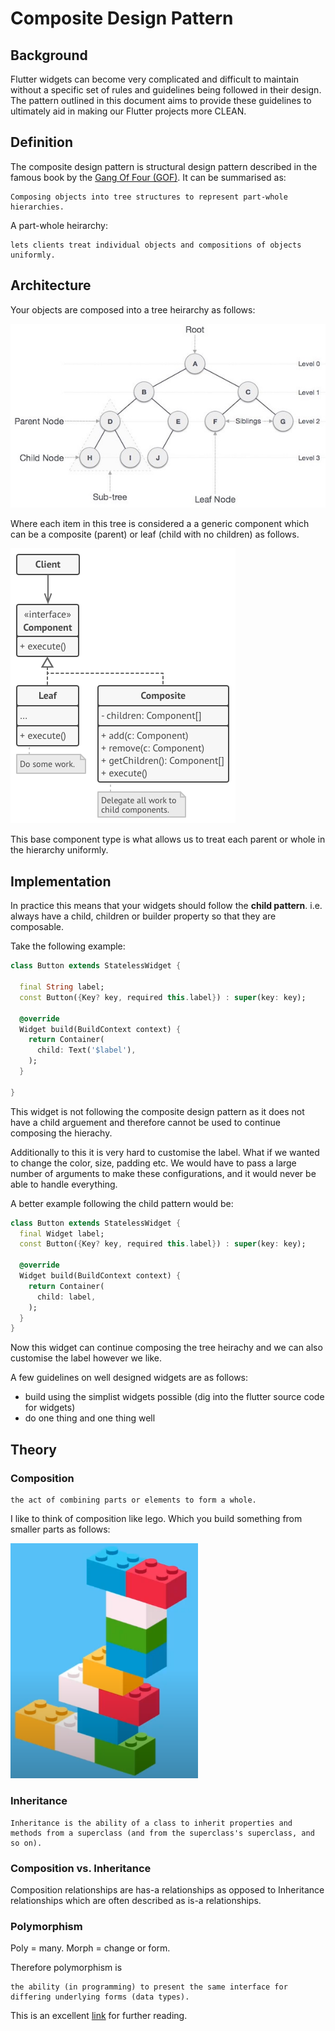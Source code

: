 # Composite Design Pattern

## Background

Flutter widgets can become very complicated and difficult to maintain without a specific set of rules and guidelines being followed in their design. The pattern outlined in this document aims to provide these guidelines to ultimately aid in making our Flutter projects more CLEAN.

## Definition

The composite design pattern is structural design pattern described in the famous book by the [Gang Of Four (GOF)](https://en.wikipedia.org/wiki/Design_Patterns). It can be summarised as:

```
Composing objects into tree structures to represent part-whole hierarchies.
```

A part-whole heirarchy:
```
lets clients treat individual objects and compositions of objects uniformly.
```

## Architecture

Your objects are composed into a tree heirarchy as follows:

![](./../../img/tree_data_structure.jpeg)

Where each item in this tree is considered a a generic component which can be a composite (parent) or leaf (child with no children) as follows.

![](./../../img/composite_design_pattern.png)

This base component type is what allows us to treat each parent or whole in the hierarchy uniformly.

## Implementation

In practice this means that your widgets should follow the **child pattern**. i.e. always have a child, children or builder property so that they are composable.

Take the following example:

```dart
class Button extends StatelessWidget {
  
  final String label;
  const Button({Key? key, required this.label}) : super(key: key);

  @override
  Widget build(BuildContext context) {
    return Container(
      child: Text('$label'),
    );
  }

}
```
This widget is not following the composite design pattern as it does not have a child arguement and therefore cannot be used to continue composing the hierachy. 

Additionally to this it is very hard to customise the label. What if we wanted to change the color, size, padding etc. We would have to pass a large number of arguments to make these configurations, and it would never be able to handle everything.

A better example following the child pattern would be:

```dart
class Button extends StatelessWidget {
  final Widget label;
  const Button({Key? key, required this.label}) : super(key: key);

  @override
  Widget build(BuildContext context) {
    return Container(
      child: label,
    );
  }
}
```

Now this widget can continue composing the tree heirachy and we can also customise the label however we like.

A few guidelines on well designed widgets are as follows:
- build using the simplist widgets possible (dig into the flutter source code for widgets)
- do one thing and one thing well

## Theory

### Composition

```
the act of combining parts or elements to form a whole.
```

I like to think of composition like lego. Which you build something from smaller parts as follows:

<img src="./../../img/composition_theory.png" alt="drawing" width="300"/>

### Inheritance

```
Inheritance is the ability of a class to inherit properties and methods from a superclass (and from the superclass's superclass, and so on).
```

### Composition vs. Inheritance

Composition relationships are has-a relationships as opposed to Inheritance relationships which are often described as is-a relationships.

### Polymorphism

Poly = many.
Morph = change or form.

Therefore polymorphism is 
```
the ability (in programming) to present the same interface for differing underlying forms (data types).
```

This is an excellent [link](https://stackoverflow.com/questions/1031273/what-is-polymorphism-what-is-it-for-and-how-is-it-used) for further reading.

